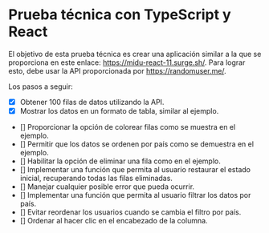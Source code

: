 # Prueba técnica con TypeScript y React

El objetivo de esta prueba técnica es crear una aplicación similar a la que se proporciona en este enlace: https://midu-react-11.surge.sh/. Para lograr esto, debe usar la API proporcionada por https://randomuser.me/.

Los pasos a seguir:

- [x] Obtener 100 filas de datos utilizando la API.
- [x] Mostrar los datos en un formato de tabla, similar al ejemplo.
- [] Proporcionar la opción de colorear filas como se muestra en el ejemplo.
- [] Permitir que los datos se ordenen por país como se demuestra en el ejemplo.
- [] Habilitar la opción de eliminar una fila como en el ejemplo.
- [] Implementar una función que permita al usuario restaurar el estado inicial, recuperando todas las filas eliminadas.
- [] Manejar cualquier posible error que pueda ocurrir.
- [] Implementar una función que permita al usuario filtrar los datos por país.
- [] Evitar reordenar los usuarios cuando se cambia el filtro por país.
- [] Ordenar al hacer clic en el encabezado de la columna.
